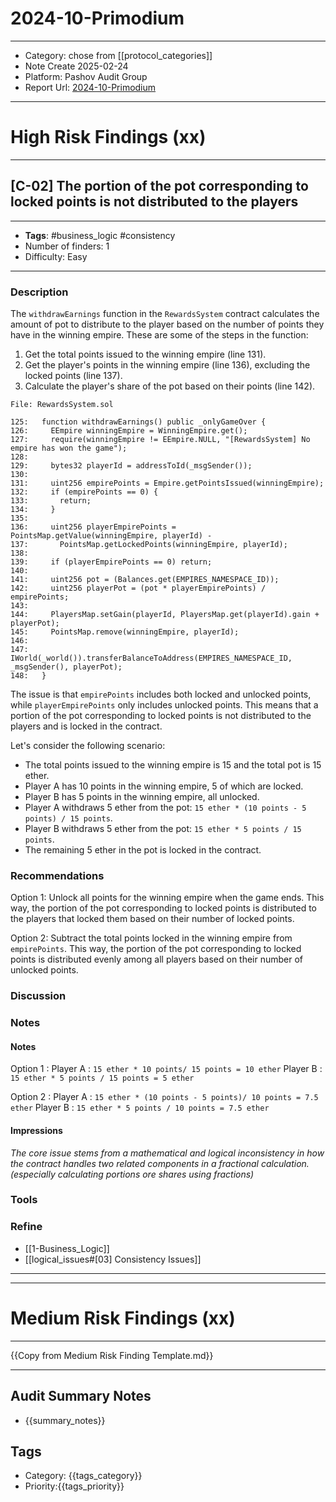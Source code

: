 # 2024-10-Primodium
---
- Category: chose from [[protocol_categories]]
- Note Create 2025-02-24
- Platform: Pashov Audit Group
- Report Url: [2024-10-Primodium](https://github.com/pashov/audits/blob/master/team/md/Primodium-security-review_2024-10-02.md)
---
# High Risk Findings (xx)

---

## [C-02] The portion of the pot corresponding to locked points is not distributed to the players
----
- **Tags**:  #business_logic #consistency 
- Number of finders: 1
- Difficulty: Easy
---
### Description

The `withdrawEarnings` function in the `RewardsSystem` contract calculates the amount of pot to distribute to the player based on the number of points they have in the winning empire. These are some of the steps in the function:

1. Get the total points issued to the winning empire (line 131).
2. Get the player's points in the winning empire (line 136), excluding the locked points (line 137).
3. Calculate the player's share of the pot based on their points (line 142).

```
File: RewardsSystem.sol

125:   function withdrawEarnings() public _onlyGameOver {
126:     EEmpire winningEmpire = WinningEmpire.get();
127:     require(winningEmpire != EEmpire.NULL, "[RewardsSystem] No empire has won the game");
128:
129:     bytes32 playerId = addressToId(_msgSender());
130:
131:     uint256 empirePoints = Empire.getPointsIssued(winningEmpire);
132:     if (empirePoints == 0) {
133:       return;
134:     }
135:
136:     uint256 playerEmpirePoints = PointsMap.getValue(winningEmpire, playerId) -
137:       PointsMap.getLockedPoints(winningEmpire, playerId);
138:
139:     if (playerEmpirePoints == 0) return;
140:
141:     uint256 pot = (Balances.get(EMPIRES_NAMESPACE_ID));
142:     uint256 playerPot = (pot * playerEmpirePoints) / empirePoints;
143:
144:     PlayersMap.setGain(playerId, PlayersMap.get(playerId).gain + playerPot);
145:     PointsMap.remove(winningEmpire, playerId);
146:
147:     IWorld(_world()).transferBalanceToAddress(EMPIRES_NAMESPACE_ID, _msgSender(), playerPot);
148:   }
```

The issue is that `empirePoints` includes both locked and unlocked points, while `playerEmpirePoints` only includes unlocked points. This means that a portion of the pot corresponding to locked points is not distributed to the players and is locked in the contract.

Let's consider the following scenario:

- The total points issued to the winning empire is 15 and the total pot is 15 ether.
- Player A has 10 points in the winning empire, 5 of which are locked.
- Player B has 5 points in the winning empire, all unlocked.
- Player A withdraws 5 ether from the pot: `15 ether * (10 points - 5 points) / 15 points`.
- Player B withdraws 5 ether from the pot: `15 ether * 5 points / 15 points`.
- The remaining 5 ether in the pot is locked in the contract.

### Recommendations

Option 1: Unlock all points for the winning empire when the game ends. This way, the portion of the pot corresponding to locked points is distributed to the players that locked them based on their number of locked points.

Option 2: Subtract the total points locked in the winning empire from `empirePoints`. This way, the portion of the pot corresponding to locked points is distributed evenly among all players based on their number of unlocked points.

### Discussion

### Notes

#### Notes 

Option 1 : 
Player A : `15 ether * 10 points/ 15 points = 10 ether` 
Player B : `15 ether * 5 points / 15 points = 5 ether`

Option 2 : 
Player A : `15 ether * (10 points - 5 points)/ 10 points = 7.5 ether`
Player B : `15 ether * 5 points / 10 points = 7.5 ether`
#### Impressions

*The core issue stems from a mathematical and logical inconsistency in how the contract handles two related components in a fractional calculation. (especially calculating portions ore shares using fractions)*

### Tools
### Refine
- [[1-Business_Logic]]
- [[logical_issues#[03] Consistency Issues]]
---

---

# Medium Risk Findings (xx)

---

{{Copy from Medium Risk Finding Template.md}}

---

## Audit Summary Notes
- {{summary_notes}}

## Tags
- Category: {{tags_category}}
- Priority:{{tags_priority}}